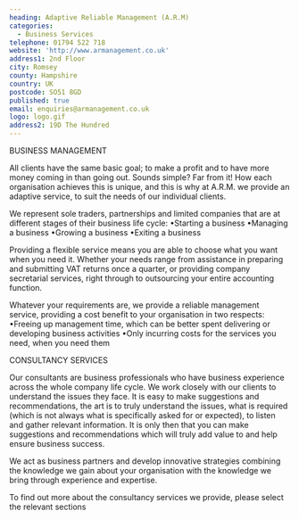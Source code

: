 ```yaml
---
heading: Adaptive Reliable Management (A.R.M)
categories:
  - Business Services
telephone: 01794 522 718
website: 'http://www.armanagement.co.uk'
address1: 2nd Floor
city: Romsey
county: Hampshire
country: UK
postcode: SO51 8GD
published: true
email: enquiries@armanagement.co.uk
logo: logo.gif
address2: 19D The Hundred
---
```

BUSINESS MANAGEMENT

All clients have the same basic goal; to make a profit and to have more money coming in than going out. Sounds simple? Far from it! How each organisation achieves this is unique, and this is why at A.R.M. we provide an adaptive service, to suit the needs of our individual clients. 

We represent sole traders, partnerships and limited companies that are at different stages of their business life cycle:
•Starting a business
•Managing a business
•Growing a business
•Exiting a business

Providing a flexible service means you are able to choose what you want when you need it. Whether your needs range from assistance in preparing and submitting VAT returns once a quarter, or providing company secretarial services, right through to outsourcing your entire accounting function.

Whatever your requirements are, we provide a reliable management service, providing a cost benefit to your organisation in two respects:
•Freeing up management time, which can be better spent delivering or developing business activities
•Only incurring costs for the services you need, when you need them

CONSULTANCY SERVICES

Our consultants are business professionals who have business experience across the whole company life cycle. We work closely with our clients to understand the issues they face. 
It is easy to make suggestions and recommendations, the art is to truly understand the issues, what is required (which is not always what is specifically asked for or expected), to listen and gather relevant information. It is only then that you can make suggestions and recommendations which will truly add value to and help ensure business success.

We act as business partners and develop innovative strategies combining the knowledge we gain about your organisation with the knowledge we bring through experience and expertise.

To find out more about the consultancy services we provide, please select the relevant sections






